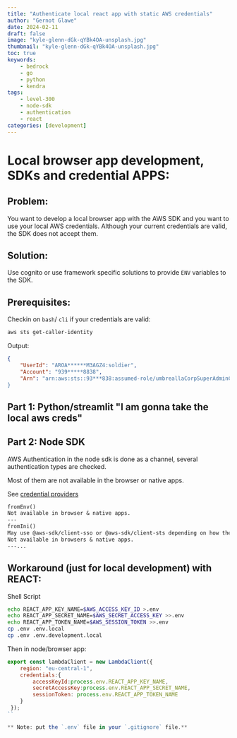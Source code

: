 ```yaml
---
title: "Authenticate local react app with static AWS credentials"
author: "Gernot Glawe"
date: 2024-02-11
draft: false
image: "kyle-glenn-dGk-qYBk4OA-unsplash.jpg"
thumbnail: "kyle-glenn-dGk-qYBk4OA-unsplash.jpg"
toc: true
keywords:
    - bedrock
    - go
    - python
    - kendra
tags:
    - level-300
    - node-sdk
    - authentication
    - react
categories: [development]
---
```



# Local browser app development, SDKs and credential APPS:

## Problem:

You want to develop a local browser app with the AWS SDK and you want to use your local AWS credentials. Although your current credentials are valid, the SDK does not accept them.

## Solution:

Use cognito or use framework specific solutions to provide `ENV` variables to the SDK.

## Prerequisites:

Checkin on `bash`/ `cli` if your credentials are valid:

```bash
aws sts get-caller-identity
```

Output:

```json
{
    "UserId": "AROA******M3AGZ4:soldier",
    "Account": "939*****8838",
    "Arn": "arn:aws:sts::93***838:assumed-role/umbreallaCorpSuperAdminC/soldier
}
```

## Part 1: Python/streamlit "I am gonna take the local aws creds"
## Part 2: Node SDK

AWS Authentication in the node sdk is done as a channel, several authentication types are checked.

Most of them are not available in the browser or native apps.

See [credential providers](https://docs.aws.amazon.com/AWSJavaScriptSDK/v3/latest/Package/-aws-sdk-credential-providers/#fromini)

```txt
fromEnv()
Not available in browser & native apps.
---
fromIni()
May use @aws-sdk/client-sso or @aws-sdk/client-sts depending on how the file is configured.
Not available in browsers & native apps.
---...

```


## Workaround (just for local development) with REACT:
Shell Script

```bash
echo REACT_APP_KEY_NAME=$AWS_ACCESS_KEY_ID >.env
echo REACT_APP_SECRET_NAME=$AWS_SECRET_ACCESS_KEY >>.env
echo REACT_APP_TOKEN_NAME=$AWS_SESSION_TOKEN >>.env
cp .env .env.local
cp .env .env.development.local
```

Then in node/browser app:

```javascript
export const lambdaClient = new LambdaClient({
    region: "eu-central-1",
    credentials:{
        accessKeyId:process.env.REACT_APP_KEY_NAME,
        secretAccessKey:process.env.REACT_APP_SECRET_NAME,
        sessionToken: process.env.REACT_APP_TOKEN_NAME
    }
 });
``

** Note: put the `.env` file in your `.gitignore` file.**
